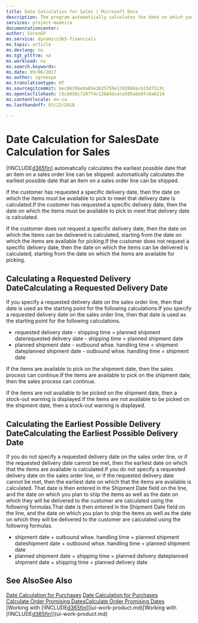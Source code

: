 ```yaml
---
title: Date Calculation for Sales | Microsoft Docs
description: The program automatically calculates the date on which you must order an item to have it in inventory on a certain date. This is the date on which you can expect items ordered on a particular date to be available for picking.
services: project-madeira
documentationcenter: 
author: SorenGP
ms.service: dynamics365-financials
ms.topic: article
ms.devlang: na
ms.tgt_pltfrm: na
ms.workload: na
ms.search.keywords: 
ms.date: 09/06/2017
ms.author: sgroespe
ms.translationtype: HT
ms.sourcegitcommit: bec0619be0a65e3625759e13d2866ac615d7513c
ms.openlocfilehash: c5cb056c7287f4c12b84dcece595a8e97c0a6214
ms.contentlocale: en-ca
ms.lasthandoff: 03/22/2018

---
```

# <a name="date-calculation-for-sales"></a><span data-ttu-id="58288-104">Date Calculation for Sales</span><span class="sxs-lookup"><span data-stu-id="58288-104">Date Calculation for Sales</span></span>
[!INCLUDE[d365fin](includes/d365fin_md.md)]<span data-ttu-id="58288-105"> automatically calculates the earliest possible date that an item on a sales order line can be shipped.</span><span class="sxs-lookup"><span data-stu-id="58288-105"> automatically calculates the earliest possible date that an item on a sales order line can be shipped.</span></span>

<span data-ttu-id="58288-106">If the customer has requested a specific delivery date, then the date on which the items must be available to pick to meet that delivery date is calculated.</span><span class="sxs-lookup"><span data-stu-id="58288-106">If the customer has requested a specific delivery date, then the date on which the items must be available to pick to meet that delivery date is calculated.</span></span>

<span data-ttu-id="58288-107">If the customer does not request a specific delivery date, then the date on which the items can be delivered is calculated, starting from the date on which the items are available for picking.</span><span class="sxs-lookup"><span data-stu-id="58288-107">If the customer does not request a specific delivery date, then the date on which the items can be delivered is calculated, starting from the date on which the items are available for picking.</span></span>

## <a name="calculating-a-requested-delivery-date"></a><span data-ttu-id="58288-108">Calculating a Requested Delivery Date</span><span class="sxs-lookup"><span data-stu-id="58288-108">Calculating a Requested Delivery Date</span></span>
<span data-ttu-id="58288-109">If you specify a requested delivery date on the sales order line, then that date is used as the starting point for the following calculations.</span><span class="sxs-lookup"><span data-stu-id="58288-109">If you specify a requested delivery date on the sales order line, then that date is used as the starting point for the following calculations.</span></span>

- <span data-ttu-id="58288-110">requested delivery date - shipping time = planned shipment date</span><span class="sxs-lookup"><span data-stu-id="58288-110">requested delivery date - shipping time = planned shipment date</span></span>
- <span data-ttu-id="58288-111">planned shipment date - outbound whse. handling time = shipment date</span><span class="sxs-lookup"><span data-stu-id="58288-111">planned shipment date - outbound whse. handling time = shipment date</span></span>

<span data-ttu-id="58288-112">If the items are available to pick on the shipment date, then the sales process can continue.</span><span class="sxs-lookup"><span data-stu-id="58288-112">If the items are available to pick on the shipment date, then the sales process can continue.</span></span>

<span data-ttu-id="58288-113">If the items are not available to be picked on the shipment date, then a stock-out warning is displayed.</span><span class="sxs-lookup"><span data-stu-id="58288-113">If the items are not available to be picked on the shipment date, then a stock-out warning is displayed.</span></span>

## <a name="calculating-the-earliest-possible-delivery-date"></a><span data-ttu-id="58288-114">Calculating the Earliest Possible Delivery Date</span><span class="sxs-lookup"><span data-stu-id="58288-114">Calculating the Earliest Possible Delivery Date</span></span>
<span data-ttu-id="58288-115">If you do not specify a requested delivery date on the sales order line, or if the requested delivery date cannot be met, then the earliest date on which that the items are available is calculated.</span><span class="sxs-lookup"><span data-stu-id="58288-115">If you do not specify a requested delivery date on the sales order line, or if the requested delivery date cannot be met, then the earliest date on which that the items are available is calculated.</span></span> <span data-ttu-id="58288-116">That date is then entered in the Shipment Date field on the line, and the date on which you plan to ship the items as well as the date on which they will be delivered to the customer are calculated using the following formulas.</span><span class="sxs-lookup"><span data-stu-id="58288-116">That date is then entered in the Shipment Date field on the line, and the date on which you plan to ship the items as well as the date on which they will be delivered to the customer are calculated using the following formulas.</span></span>

- <span data-ttu-id="58288-117">shipment date + outbound whse. handling time = planned shipment date</span><span class="sxs-lookup"><span data-stu-id="58288-117">shipment date + outbound whse. handling time = planned shipment date</span></span>
- <span data-ttu-id="58288-118">planned shipment date + shipping time = planned delivery date</span><span class="sxs-lookup"><span data-stu-id="58288-118">planned shipment date + shipping time = planned delivery date</span></span>


## <a name="see-also"></a><span data-ttu-id="58288-119">See Also</span><span class="sxs-lookup"><span data-stu-id="58288-119">See Also</span></span>  
 <span data-ttu-id="58288-120">[Date Calculation for Purchases](purchasing-date-calculation-for-purchases.md) </span><span class="sxs-lookup"><span data-stu-id="58288-120">[Date Calculation for Purchases](purchasing-date-calculation-for-purchases.md) </span></span>  
 [<span data-ttu-id="58288-121">Calculate Order Promising Dates</span><span class="sxs-lookup"><span data-stu-id="58288-121">Calculate Order Promising Dates</span></span>](sales-how-to-calculate-order-promising-dates.md)  
 <span data-ttu-id="58288-122">[Working with [!INCLUDE[d365fin](includes/d365fin_md.md)]](ui-work-product.md)</span><span class="sxs-lookup"><span data-stu-id="58288-122">[Working with [!INCLUDE[d365fin](includes/d365fin_md.md)]](ui-work-product.md)</span></span>

